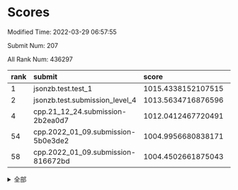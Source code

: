 # Scores

Modified Time: 2022-03-29 06:57:55

Submit Num: 207

All Rank Num: 436297

| rank |               submit               |       score        |       sigma        | pk_num |
| :--- | :--------------------------------- | :----------------- | :----------------- | :----- |
| 1    | jsonzb.test.test_1                 | 1015.4338152107515 | 0.8764331932768814 | 8433   |
| 2    | jsonzb.test.submission_level_4     | 1013.5634716876596 | 0.8541812378329249 | 8426   |
| 4    | cpp.21_12_24.submission-2b2ea0d7   | 1012.0412467720491 | 0.7665176341528401 | 8426   |
| 54   | cpp.2022_01_09.submission-5b0e3de2 | 1004.9956680838171 | 0.7345769818389523 | 8429   |
| 58   | cpp.2022_01_09.submission-816672bd | 1004.4502661875043 | 0.7179699061469101 | 8430   |


<details>
<summary>全部</summary>

| rank |                 submit                 |       score        |       sigma        | pk_num |
| :--- | :------------------------------------- | :----------------- | :----------------- | :----- |
| 1    | jsonzb.test.test_1                     | 1015.4338152107515 | 0.8764331932768814 | 8433   |
| 2    | jsonzb.test.submission_level_4         | 1013.5634716876596 | 0.8541812378329249 | 8426   |
| 3    | gobigger.level_3.submission_level_3_43 | 1012.5026560379334 | 0.7924306803218715 | 8430   |
| 4    | cpp.21_12_24.submission-2b2ea0d7       | 1012.0412467720491 | 0.7665176341528401 | 8426   |
| 5    | gobigger.level_3.submission_level_3_3  | 1011.9393639882012 | 0.8005417605795891 | 8434   |
| 6    | gobigger.level_3.submission_level_3_25 | 1011.8588062166639 | 0.7910471908754274 | 8432   |
| 7    | gobigger.level_3.submission_level_3_8  | 1011.586992379093  | 0.7787561432152861 | 8428   |
| 8    | gobigger.level_3.submission_level_3_22 | 1011.568342796985  | 0.7792196140085768 | 8431   |
| 9    | gobigger.level_3.submission_level_3_5  | 1011.2273660567448 | 0.7721842269275658 | 8432   |
| 10   | gobigger.level_3.submission_level_3_12 | 1011.1156083644419 | 0.7860401323917479 | 8426   |
| 11   | gobigger.level_3.submission_level_3_24 | 1011.1091309056683 | 0.772597569852619  | 8433   |
| 12   | gobigger.level_3.submission_level_3_17 | 1011.0796953688538 | 0.7691870801814888 | 8433   |
| 13   | gobigger.level_3.submission_level_3_40 | 1010.9905574524694 | 0.7840833880669883 | 8424   |
| 14   | gobigger.level_3.submission_level_3_9  | 1010.8609087537418 | 0.7749956902941488 | 8432   |
| 15   | gobigger.level_3.submission_level_3_34 | 1010.8566135315561 | 0.7976275426836869 | 8434   |
| 16   | gobigger.level_3.submission_level_3_45 | 1010.7979011606659 | 0.7727391487532922 | 8429   |
| 17   | gobigger.level_3.submission_level_3_44 | 1010.6567197948432 | 0.7484630315260572 | 8422   |
| 18   | gobigger.level_3.submission_level_3_6  | 1010.6462608535533 | 0.8065034873541486 | 8430   |
| 19   | gobigger.level_3.submission_level_3_47 | 1010.5287679405068 | 0.7577518282016866 | 8432   |
| 20   | gobigger.level_3.submission_level_3_19 | 1010.4058602604856 | 0.7740166843636002 | 8429   |
| 21   | gobigger.level_3.submission_level_3_16 | 1010.3998179302756 | 0.7781113437632263 | 8427   |
| 22   | gobigger.level_3.submission_level_3_15 | 1010.3950566792311 | 0.7400656782817292 | 8432   |
| 23   | gobigger.level_3.submission_level_3_14 | 1010.3412983077142 | 0.7603233557251834 | 8433   |
| 24   | gobigger.level_3.submission_level_3_27 | 1010.3410843534746 | 0.7717630080290494 | 8432   |
| 25   | gobigger.level_3.submission_level_3_37 | 1010.3359750494126 | 0.7688372550155015 | 8430   |
| 26   | gobigger.level_3.submission_level_3_48 | 1010.3140792664357 | 0.7559435980065361 | 8434   |
| 27   | gobigger.level_3.submission_level_3_13 | 1010.1359576732133 | 0.7864912936187882 | 8429   |
| 28   | gobigger.level_3.submission_level_3_20 | 1010.0697967436358 | 0.7712782215812466 | 8433   |
| 29   | gobigger.level_3.submission_level_3_31 | 1010.0187368458139 | 0.7661945814902852 | 8432   |
| 30   | gobigger.level_3.submission_level_3_11 | 1009.9829845441885 | 0.76383735442467   | 8435   |
| 31   | gobigger.level_3.submission_level_3_42 | 1009.8745361346614 | 0.7491905384672745 | 8430   |
| 32   | gobigger.level_3.submission_level_3_46 | 1009.8308316197017 | 0.772717889411821  | 8432   |
| 33   | gobigger.level_3.submission_level_3_2  | 1009.7926076726643 | 0.7402321131923585 | 8434   |
| 34   | gobigger.level_3.submission_level_3_0  | 1009.769530194157  | 0.7453840792579223 | 8428   |
| 35   | gobigger.level_3.submission_level_3_1  | 1009.7666495109407 | 0.7511442425919994 | 8433   |
| 36   | gobigger.level_3.submission_level_3_29 | 1009.7603970855555 | 0.7435737876534946 | 8429   |
| 37   | gobigger.level_3.submission_level_3_33 | 1009.6900219664474 | 0.7662850901571627 | 8431   |
| 38   | gobigger.level_3.submission_level_3_32 | 1009.5805100859312 | 0.7543189339248513 | 8425   |
| 39   | gobigger.level_3.submission_level_3_18 | 1009.5758362705312 | 0.7407784533300213 | 8432   |
| 40   | gobigger.level_3.submission_level_3_10 | 1009.5017205944832 | 0.7401186779680977 | 8429   |
| 41   | gobigger.level_3.submission_level_3_41 | 1009.346910819518  | 0.758795803975997  | 8431   |
| 42   | gobigger.level_3.submission_level_3_23 | 1009.2977839049743 | 0.7481892492077007 | 8429   |
| 43   | gobigger.level_3.submission_level_3_7  | 1009.2579520582404 | 0.7556103820448259 | 8434   |
| 44   | gobigger.level_3.submission_level_3_4  | 1009.251184095877  | 0.7349130712994473 | 8428   |
| 45   | gobigger.level_3.submission_level_3_30 | 1009.241034442485  | 0.7497472278124241 | 8427   |
| 46   | gobigger.level_3.submission_level_3_28 | 1009.2142119271185 | 0.7452641786264573 | 8435   |
| 47   | gobigger.level_3.submission_level_3_35 | 1009.1468374823417 | 0.749794739637458  | 8428   |
| 48   | gobigger.level_3.submission_level_3_49 | 1008.875450492083  | 0.7456804576290591 | 8433   |
| 49   | gobigger.level_3.submission_level_3_26 | 1008.8676833355721 | 0.7599646464076941 | 8429   |
| 50   | gobigger.level_3.submission_level_3_38 | 1008.8292598981167 | 0.7323761412176117 | 8435   |
| 51   | gobigger.level_3.submission_level_3_39 | 1008.7677401906741 | 0.7400418784043533 | 8430   |
| 52   | gobigger.level_3.submission_level_3_36 | 1008.6210895408577 | 0.7593413698175965 | 8430   |
| 53   | gobigger.level_3.submission_level_3_21 | 1008.0415963709095 | 0.7486815366692996 | 8432   |
| 54   | cpp.2022_01_09.submission-5b0e3de2     | 1004.9956680838171 | 0.7345769818389523 | 8429   |
| 55   | gobigger.level_1.submission_level_1_41 | 1004.9241972699814 | 0.722183558024733  | 8429   |
| 56   | gobigger.level_1.submission_level_1_45 | 1004.786913053991  | 0.7258374596608973 | 8437   |
| 57   | gobigger.level_1.submission_level_1_8  | 1004.6309308897299 | 0.7268763790259312 | 8430   |
| 58   | cpp.2022_01_09.submission-816672bd     | 1004.4502661875043 | 0.7179699061469101 | 8430   |
| 59   | gobigger.level_1.submission_level_1_42 | 1004.4044291028961 | 0.7132075051764313 | 8429   |
| 60   | gobigger.level_1.submission_level_1_6  | 1004.3653931785561 | 0.7149585375453148 | 8428   |
| 61   | gobigger.level_1.submission_level_1_47 | 1004.2673925228846 | 0.7317064913313234 | 8429   |
| 62   | gobigger.level_1.submission_level_1_1  | 1004.0391627362472 | 0.709499876806954  | 8431   |
| 63   | gobigger.level_1.submission_level_1_31 | 1003.8353061534218 | 0.7036053867659335 | 8431   |
| 64   | gobigger.level_1.submission_level_1_37 | 1003.814894328017  | 0.7143340157450458 | 8433   |
| 65   | gobigger.level_1.submission_level_1_43 | 1003.6731007418209 | 0.7113784050733988 | 8434   |
| 66   | gobigger.level_1.submission_level_1_24 | 1003.6661851638783 | 0.7265055289971732 | 8432   |
| 67   | gobigger.level_1.submission_level_1_34 | 1003.5677213303437 | 0.7178559085017014 | 8434   |
| 68   | gobigger.level_1.submission_level_1_13 | 1003.4725820297426 | 0.727659371341682  | 8428   |
| 69   | gobigger.level_1.submission_level_1_23 | 1003.4697400853578 | 0.716401989128756  | 8432   |
| 70   | gobigger.level_1.submission_level_1_4  | 1003.4393719070699 | 0.7143255493903745 | 8429   |
| 71   | gobigger.level_1.submission_level_1_33 | 1003.4237172002597 | 0.7081978434663436 | 8431   |
| 72   | gobigger.level_1.submission_level_1_14 | 1003.3788530308302 | 0.7004224766018515 | 8433   |
| 73   | gobigger.level_1.submission_level_1_49 | 1003.3698050619416 | 0.7036158049419645 | 8428   |
| 74   | gobigger.level_1.submission_level_1_7  | 1003.2825306857582 | 0.715610368528736  | 8434   |
| 75   | gobigger.level_1.submission_level_1_30 | 1003.237672023876  | 0.7226317233174225 | 8433   |
| 76   | gobigger.level_1.submission_level_1_2  | 1003.2197020606964 | 0.7251424927672245 | 8431   |
| 77   | gobigger.level_1.submission_level_1_5  | 1003.1627768813763 | 0.7173158201484875 | 8435   |
| 78   | gobigger.level_1.submission_level_1_0  | 1003.1363559221554 | 0.7020530482917736 | 8430   |
| 79   | gobigger.level_1.submission_level_1_36 | 1003.1104877676163 | 0.7222944330761162 | 8434   |
| 80   | gobigger.level_1.submission_level_1_20 | 1003.1103589706888 | 0.7247332896829779 | 8430   |
| 81   | gobigger.level_1.submission_level_1_11 | 1003.073402864437  | 0.7195103293721302 | 8433   |
| 82   | gobigger.level_1.submission_level_1_35 | 1003.0426059361018 | 0.729867101994981  | 8437   |
| 83   | gobigger.level_1.submission_level_1_26 | 1003.0124434425203 | 0.7157618440995004 | 8427   |
| 84   | gobigger.level_1.submission_level_1_12 | 1002.986031815984  | 0.7161091873996642 | 8432   |
| 85   | gobigger.level_1.submission_level_1_46 | 1002.9859694383977 | 0.7208603633022399 | 8431   |
| 86   | gobigger.level_1.submission_level_1_22 | 1002.9849502527771 | 0.7126255307594884 | 8432   |
| 87   | gobigger.level_1.submission_level_1_29 | 1002.952711230958  | 0.717374902009843  | 8426   |
| 88   | gobigger.level_1.submission_level_1_16 | 1002.9385699461775 | 0.7039042366633355 | 8429   |
| 89   | gobigger.level_1.submission_level_1_28 | 1002.8748455393763 | 0.7091503105770527 | 8429   |
| 90   | gobigger.level_1.submission_level_1_10 | 1002.8305154716431 | 0.7190624590935011 | 8425   |
| 91   | gobigger.level_1.submission_level_1_3  | 1002.7137155052823 | 0.7168529757278873 | 8427   |
| 92   | gobigger.level_1.submission_level_1_39 | 1002.6623756851297 | 0.7057374348226311 | 8430   |
| 93   | gobigger.level_1.submission_level_1_27 | 1002.6360062704505 | 0.7168731095756165 | 8429   |
| 94   | gobigger.level_1.submission_level_1_25 | 1002.6072815874246 | 0.7223387271199158 | 8434   |
| 95   | gobigger.level_1.submission_level_1_21 | 1002.5778131835928 | 0.7152328073023381 | 8430   |
| 96   | gobigger.level_1.submission_level_1_19 | 1002.5626220299555 | 0.7112500320482089 | 8427   |
| 97   | gobigger.level_1.submission_level_1_48 | 1002.5016057589525 | 0.7130873676947175 | 8430   |
| 98   | gobigger.level_1.submission_level_1_17 | 1002.4355600058093 | 0.7130336452449872 | 8433   |
| 99   | gobigger.level_1.submission_level_1_40 | 1002.3763627170018 | 0.7187212589413046 | 8433   |
| 100  | gobigger.level_1.submission_level_1_32 | 1002.2827843065694 | 0.7127924204719412 | 8430   |
| 101  | gobigger.level_1.submission_level_1_44 | 1002.2771918584416 | 0.708920837818094  | 8429   |
| 102  | gobigger.level_1.submission_level_1_15 | 1002.2711211873708 | 0.7170328204728619 | 8427   |
| 103  | gobigger.level_1.submission_level_1_38 | 1002.1047283651999 | 0.7290417332294088 | 8432   |
| 104  | gobigger.level_1.submission_level_1_9  | 1002.0261475259466 | 0.6943375798155376 | 8431   |
| 105  | gobigger.level_1.submission_level_1_18 | 1002.0027407334206 | 0.713524278511793  | 8428   |
| 106  | gobigger.random.submission_random_27   | 997.5221707963746  | 0.7039549197627032 | 8430   |
| 107  | gobigger.random.submission_random_19   | 997.1851854895559  | 0.7002467726932804 | 8434   |
| 108  | gobigger.random.submission_random_41   | 997.182014907485   | 0.706827568808279  | 8434   |
| 109  | gobigger.random.submission_random_40   | 996.855483270056   | 0.7052993335987113 | 8435   |
| 110  | gobigger.random.submission_random_26   | 996.7665741884791  | 0.7014568261636603 | 8435   |
| 111  | gobigger.random.submission_random_36   | 996.7003866798209  | 0.6906264973381113 | 8434   |
| 112  | gobigger.random.submission_random_43   | 996.5947647329303  | 0.7112980471961121 | 8432   |
| 113  | gobigger.random.submission_random_11   | 996.5803577989313  | 0.7113278809974627 | 8434   |
| 114  | gobigger.random.submission_random_44   | 996.5652067645109  | 0.7013683834372408 | 8434   |
| 115  | gobigger.random.submission_random_9    | 996.4498134957528  | 0.6965559844677643 | 8427   |
| 116  | gobigger.random.submission_random_37   | 996.3812442648967  | 0.7104243372630888 | 8431   |
| 117  | gobigger.random.submission_random_18   | 996.3604755085767  | 0.7073962045075567 | 8432   |
| 118  | gobigger.random.submission_random_13   | 996.351064725771   | 0.7125355435645101 | 8427   |
| 119  | gobigger.random.submission_random_33   | 996.3015243447278  | 0.7112244947332131 | 8431   |
| 120  | gobigger.random.submission_random_16   | 996.2755597398225  | 0.707284382537842  | 8433   |
| 121  | gobigger.random.submission_random_20   | 996.2690944728813  | 0.7217603653428571 | 8437   |
| 122  | gobigger.random.submission_random_46   | 996.2346376384231  | 0.699716543222386  | 8431   |
| 123  | gobigger.random.submission_random_22   | 996.2128339202874  | 0.7326568702412021 | 8430   |
| 124  | gobigger.random.submission_random_3    | 996.2026998655774  | 0.7079058826497955 | 8432   |
| 125  | gobigger.random.submission_random_6    | 996.193693472423   | 0.7126789937910696 | 8429   |
| 126  | gobigger.random.submission_random_4    | 996.1304199305689  | 0.6948451642948416 | 8431   |
| 127  | gobigger.random.submission_random_28   | 996.0899071556322  | 0.7006946084593388 | 8427   |
| 128  | gobigger.random.submission_random_29   | 996.0074119373726  | 0.7267637534792114 | 8430   |
| 129  | gobigger.random.submission_random_14   | 995.9871574913011  | 0.7053343873498019 | 8427   |
| 130  | gobigger.random.submission_random_30   | 995.95686965132    | 0.7122607458512477 | 8431   |
| 131  | gobigger.random.submission_random_7    | 995.9504505825886  | 0.7236332660098397 | 8429   |
| 132  | gobigger.random.submission_random_12   | 995.8855860520086  | 0.7007263546927498 | 8429   |
| 133  | gobigger.random.submission_random_0    | 995.8605855874818  | 0.7025055279887381 | 8431   |
| 134  | gobigger.random.submission_random_39   | 995.8094177425983  | 0.7143919503302045 | 8432   |
| 135  | gobigger.random.submission_random_10   | 995.8052894355903  | 0.7179508065186406 | 8430   |
| 136  | gobigger.random.submission_random_47   | 995.7371481425346  | 0.7109425099780678 | 8426   |
| 137  | gobigger.random.submission_random_49   | 995.659625048507   | 0.7064497522579588 | 8431   |
| 138  | gobigger.random.submission_random_42   | 995.6596177360948  | 0.7046202089062183 | 8431   |
| 139  | gobigger.random.submission_random_2    | 995.6410145141735  | 0.7102639924187877 | 8433   |
| 140  | gobigger.random.submission_random_38   | 995.6408713204755  | 0.7175140573813341 | 8435   |
| 141  | gobigger.random.submission_random_21   | 995.5664591180002  | 0.7183104049440361 | 8430   |
| 142  | gobigger.random.submission_random_1    | 995.5534258969942  | 0.7194036159070715 | 8430   |
| 143  | gobigger.random.submission_random_35   | 995.5343946369678  | 0.7207312523045286 | 8434   |
| 144  | gobigger.random.submission_random_25   | 995.522306851391   | 0.722884970116343  | 8428   |
| 145  | gobigger.random.submission_random_31   | 995.4884923724516  | 0.7151316071998606 | 8436   |
| 146  | gobigger.random.submission_random_34   | 995.332105909031   | 0.7121366919155941 | 8430   |
| 147  | gobigger.random.submission_random_8    | 995.309812381433   | 0.7016029961686125 | 8424   |
| 148  | gobigger.random.submission_random_5    | 995.1127138121042  | 0.7209733621193395 | 8434   |
| 149  | gobigger.random.submission_random_48   | 995.1016159698228  | 0.7183345279719413 | 8433   |
| 150  | gobigger.random.submission_random_17   | 995.0915748884734  | 0.724067343972327  | 8429   |
| 151  | gobigger.random.submission_random_45   | 995.0341806794328  | 0.7077632987687703 | 8435   |
| 152  | gobigger.random.submission_random_32   | 995.0249146218513  | 0.72305796178399   | 8434   |
| 153  | gobigger.random.submission_random_15   | 994.6832086038394  | 0.7051023782669905 | 8429   |
| 154  | gobigger.random.submission_random_23   | 994.5698351607723  | 0.7040094373820076 | 8428   |
| 155  | gobigger.random.submission_random_24   | 994.4625693333751  | 0.716174245839133  | 8435   |
| 156  | gobigger.level_2.submission_level_2_42 | 994.0012482238604  | 0.7299518198743784 | 8431   |
| 157  | gobigger.level_2.submission_level_2_0  | 993.9878280340154  | 0.7208890145121187 | 8435   |
| 158  | gobigger.level_2.submission_level_2_6  | 993.5205414052282  | 0.7168453985859111 | 8428   |
| 159  | gobigger.level_2.submission_level_2_21 | 993.5025427486688  | 0.7396681442987098 | 8429   |
| 160  | gobigger.level_2.submission_level_2_1  | 993.4361172295884  | 0.7521509573552642 | 8428   |
| 161  | gobigger.level_2.submission_level_2_12 | 993.1100023531391  | 0.7290703042535776 | 8430   |
| 162  | gobigger.level_2.submission_level_2_2  | 993.0864651095751  | 0.7327927363483941 | 8440   |
| 163  | gobigger.level_2.submission_level_2_19 | 993.0625101962559  | 0.7414563496015322 | 8431   |
| 164  | gobigger.level_2.submission_level_2_31 | 993.0520295834564  | 0.7370596737359154 | 8428   |
| 165  | gobigger.level_2.submission_level_2_33 | 992.9631406188014  | 0.747470125399451  | 8430   |
| 166  | gobigger.level_2.submission_level_2_8  | 992.8977827216793  | 0.7393085725626424 | 8433   |
| 167  | gobigger.level_2.submission_level_2_15 | 992.8886442739681  | 0.7466166383015124 | 8431   |
| 168  | gobigger.level_2.submission_level_2_47 | 992.7638819181149  | 0.7385021971867128 | 8432   |
| 169  | gobigger.level_2.submission_level_2_45 | 992.7578174784829  | 0.7373766551128098 | 8426   |
| 170  | gobigger.level_2.submission_level_2_23 | 992.7475038617374  | 0.7301484576185804 | 8432   |
| 171  | gobigger.level_2.submission_level_2_46 | 992.6728563497535  | 0.7356261326904986 | 8431   |
| 172  | gobigger.level_2.submission_level_2_22 | 992.6583564409231  | 0.7403645982781017 | 8431   |
| 173  | gobigger.level_2.submission_level_2_11 | 992.5911715037697  | 0.7501867416351391 | 8428   |
| 174  | gobigger.level_2.submission_level_2_14 | 992.5674219912352  | 0.7365321989213435 | 8435   |
| 175  | gobigger.level_2.submission_level_2_28 | 992.4833559523864  | 0.7302977507232524 | 8429   |
| 176  | gobigger.level_2.submission_level_2_41 | 992.4014157432758  | 0.7476490234308834 | 8434   |
| 177  | gobigger.level_2.submission_level_2_7  | 992.3658082377282  | 0.72988856960421   | 8432   |
| 178  | gobigger.level_2.submission_level_2_27 | 992.2639063060623  | 0.7533380450332718 | 8431   |
| 179  | gobigger.level_2.submission_level_2_4  | 992.2569577259981  | 0.7214833152012026 | 8433   |
| 180  | gobigger.level_2.submission_level_2_35 | 992.2473261820827  | 0.7494572568174616 | 8429   |
| 181  | gobigger.level_2.submission_level_2_20 | 992.2397815051053  | 0.7394067891641921 | 8434   |
| 182  | gobigger.level_2.submission_level_2_29 | 992.2322281822296  | 0.7454635148577026 | 8430   |
| 183  | gobigger.level_2.submission_level_2_44 | 992.0521580533158  | 0.7337317854552607 | 8431   |
| 184  | gobigger.level_2.submission_level_2_18 | 992.0502929384074  | 0.7613793596250823 | 8433   |
| 185  | gobigger.level_2.submission_level_2_40 | 992.0338137148595  | 0.746441784168609  | 8430   |
| 186  | gobigger.level_2.submission_level_2_37 | 992.0332896361716  | 0.7507403546568956 | 8430   |
| 187  | gobigger.level_2.submission_level_2_34 | 991.9887392115692  | 0.7465645965025557 | 8427   |
| 188  | gobigger.level_2.submission_level_2_39 | 991.9333074726237  | 0.7222264346099072 | 8428   |
| 189  | gobigger.level_2.submission_level_2_30 | 991.8878230536005  | 0.7641595476383611 | 8432   |
| 190  | gobigger.level_2.submission_level_2_49 | 991.7932773875971  | 0.7516173240912362 | 8432   |
| 191  | gobigger.level_2.submission_level_2_24 | 991.6301151932973  | 0.7402003164453386 | 8427   |
| 192  | gobigger.level_2.submission_level_2_38 | 991.5888877410174  | 0.7521988440996541 | 8434   |
| 193  | gobigger.level_2.submission_level_2_9  | 991.5480581541885  | 0.7424961711077587 | 8427   |
| 194  | gobigger.level_2.submission_level_2_10 | 991.5103803020846  | 0.7517422106189104 | 8429   |
| 195  | gobigger.level_2.submission_level_2_26 | 991.4283317285684  | 0.748602749130799  | 8431   |
| 196  | gobigger.level_2.submission_level_2_43 | 991.415121893988   | 0.740913809928292  | 8436   |
| 197  | gobigger.level_2.submission_level_2_5  | 991.3882999237835  | 0.7518545392640469 | 8431   |
| 198  | gobigger.level_2.submission_level_2_3  | 991.3626901706812  | 0.7503910320253715 | 8433   |
| 199  | gobigger.level_2.submission_level_2_36 | 991.33793164343    | 0.7465994582960014 | 8431   |
| 200  | gobigger.level_2.submission_level_2_13 | 991.2320585304598  | 0.7466389715730416 | 8431   |
| 201  | gobigger.level_2.submission_level_2_48 | 991.1686425120346  | 0.7463975168521093 | 8434   |
| 202  | gobigger.level_2.submission_level_2_16 | 990.8668597375731  | 0.7503458317020912 | 8433   |
| 203  | gobigger.level_2.submission_level_2_25 | 990.6267607881789  | 0.7476359455869885 | 8428   |
| 204  | gobigger.level_2.submission_level_2_17 | 990.2254254413385  | 0.7658621342051285 | 8431   |
| 205  | gobigger.level_2.submission_level_2_32 | 990.034894951127   | 0.7723840603349598 | 8430   |
| 206  | gobigger.none.submission_none_0        | 978.6183818546716  | 1.1675318196268938 | 8430   |
| 207  | gobigger.none.submission_none_1        | 977.1142521664963  | 1.3886514908258547 | 8435   |

</details>